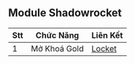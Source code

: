 ## Module Shadowrocket

| Stt | Chức Năng            | Liên Kết |
|-----|----------------|------|
| 1   | Mở Khoá Gold | [Locket](https://raw.githubusercontent.com/aleotoiday/Shadowrocket/main/Module/LocketGold.sgmodule) |
